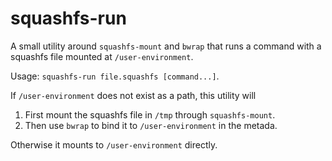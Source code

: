 # squashfs-run

A small utility around `squashfs-mount` and `bwrap` that runs a command with
a squashfs file mounted at `/user-environment`.

Usage: `squashfs-run file.squashfs [command...]`.

If `/user-environment` does not exist as a path, this utility will

1. First mount the squashfs file in `/tmp` through `squashfs-mount`.
2. Then use `bwrap` to bind it to `/user-environment` in the metada.

Otherwise it mounts to `/user-environment` directly.

